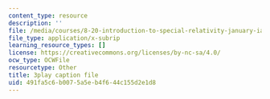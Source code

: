 ```yaml
---
content_type: resource
description: ''
file: /media/courses/8-20-introduction-to-special-relativity-january-iap-2021/491fa5c6b0075a5eb4f644c155d2e1d8_LaTbPEKrE-8.vtt
file_type: application/x-subrip
learning_resource_types: []
license: https://creativecommons.org/licenses/by-nc-sa/4.0/
ocw_type: OCWFile
resourcetype: Other
title: 3play caption file
uid: 491fa5c6-b007-5a5e-b4f6-44c155d2e1d8
---
```

